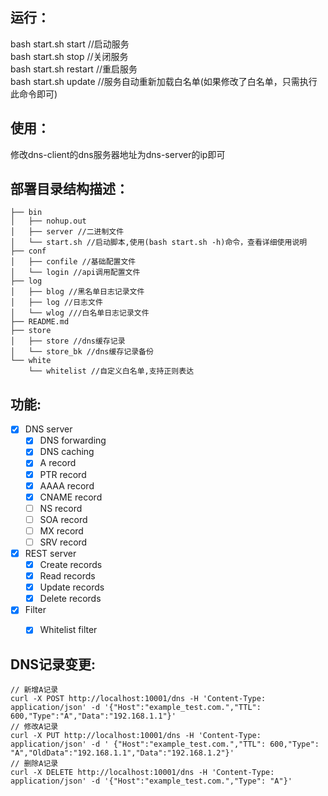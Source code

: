 ## 运行：
   bash start.sh start //启动服务  
   bash start.sh stop //关闭服务  
   bash start.sh restart //重启服务  
   bash start.sh update //服务自动重新加载白名单(如果修改了白名单，只需执行此命令即可)
## 使用：
   修改dns-client的dns服务器地址为dns-server的ip即可
## 部署目录结构描述：
```
├── bin
│   ├── nohup.out
│   ├── server //二进制文件
│   └── start.sh //启动脚本,使用(bash start.sh -h)命令，查看详细使用说明
├── conf
│   ├── confile //基础配置文件
│   └── login //api调用配置文件
├── log
│   ├── blog //黑名单日志记录文件
│   ├── log //日志文件
│   └── wlog ///白名单日志记录文件
├── README.md
├── store
│   ├── store //dns缓存记录
│   └── store_bk //dns缓存记录备份
└── white
    └── whitelist //自定义白名单,支持正则表达
```

## 功能:
- [x] DNS server
  - [x] DNS forwarding
  - [x] DNS caching
  - [x] A record
  - [x] PTR record
  - [x] AAAA record
  - [x] CNAME record
  - [ ] NS record
  - [ ] SOA record
  - [ ] MX record
  - [ ] SRV record
- [x] REST server
  - [x] Create records
  - [x] Read records
  - [x] Update records
  - [x] Delete records
- [x] Filter
  - [x] Whitelist filter


## DNS记录变更:
```shell
// 新增A记录    
curl -X POST http://localhost:10001/dns -H 'Content-Type: application/json' -d '{"Host":"example_test.com.","TTL": 600,"Type":"A","Data":"192.168.1.1"}'  
// 修改A记录  
curl -X PUT http://localhost:10001/dns -H 'Content-Type: application/json' -d ' {"Host":"example_test.com.","TTL": 600,"Type": "A","OldData":"192.168.1.1","Data":"192.168.1.2"}'  
// 删除A记录  
curl -X DELETE http://localhost:10001/dns -H 'Content-Type: application/json' -d '{"Host":"example_test.com.","Type": "A"}'  
```
